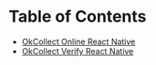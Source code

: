 # Table of Contents

- [OkCollect Online React Native](https://github.com/OkHi/ok-collect-react-native/tree/master/online#readme)
- [OkCollect Verify React Native](https://github.com/OkHi/ok-collect-react-native/tree/master/verify#readme)